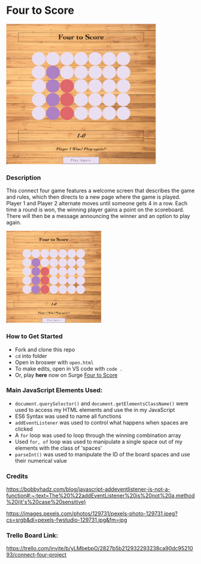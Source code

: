 # Four to Score

<img src="./images/Four-to-Score-Board.png" width='400px' height='375px'/>

### Description

This connect four game features a welcome screen that describes the game and rules, which then directs to a new page where the game is played. Player 1 and Player 2 alternate moves until someone gets 4 in a row. Each time a round is won, the winning player gains a point on the scoreboard. There will then be a message announcing the winner and an option to play again.

![board](./images/Four-to-Score-Board.png)

### How to Get Started

- Fork and clone this repo
- `cd` into folder
- Open in broswer with `open.html`
- To make edits, open in VS code with `code .`
- Or, play **here** now on Surge [Four to Score](https://paiges-fourtoscore.surge.sh/)

### Main JavaScript Elements Used:

- `document.querySelector()` and `document.getElementsClassName()` were used to access my HTML elements and use the in my JavaScript
- ES6 Syntax was used to name all functions
- `addEventListener` was used to control what happens when spaces are clicked
- A `for` loop was used to loop through the winning combination array
- Used `for, of` loop was used to manipulate a single space out of my elements with the class of 'spaces'
- `parseInt()` was used to manipulate the ID of the board spaces and use their numerical value

### Credits

https://bobbyhadz.com/blog/javascript-addeventlistener-is-not-a-function#:~:text=The%20%22addEventListener%20is%20not%20a,method%20(it's%20case%20sensitive)

https://images.pexels.com/photos/129731/pexels-photo-129731.jpeg?cs=srgb&dl=pexels-fwstudio-129731.jpg&fm=jpg

### Trello Board Link:

https://trello.com/invite/b/yLMbebpO/2827b5b212932293238ca90dc9521093/connect-four-project
